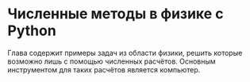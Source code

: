# Численные методы в физике с Python

Глава содержит примеры задач из области физики, решить которые возможно лишь с помощью численных расчётов.
Основным инструментом для таких расчётов является компьютер.
